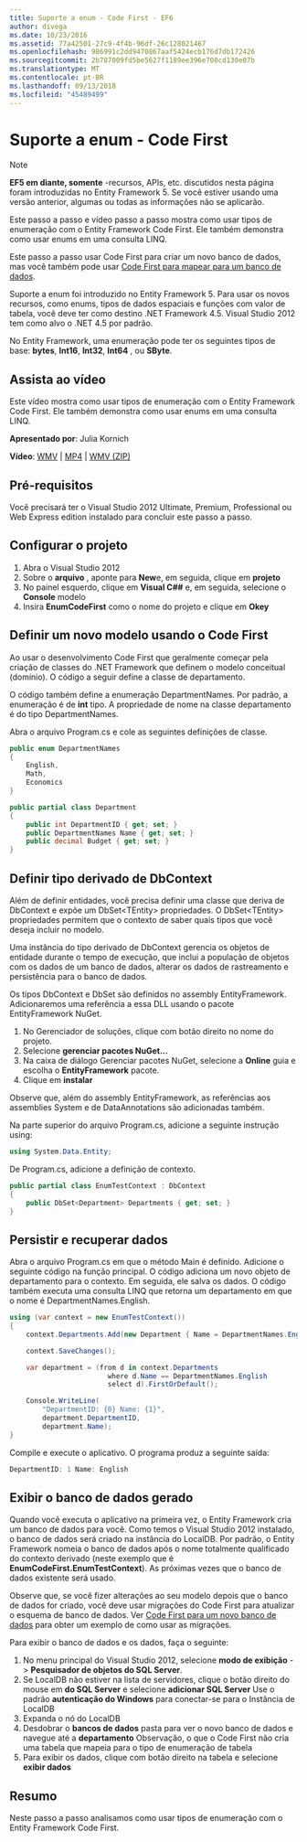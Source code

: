 ```yaml
---
title: Suporte a enum - Code First - EF6
author: divega
ms.date: 10/23/2016
ms.assetid: 77a42501-27c9-4f4b-96df-26c128021467
ms.openlocfilehash: 986991c2dd9470867aaf5424ecb176d7db172426
ms.sourcegitcommit: 2b787009fd5be5627f1189ee396e708cd130e07b
ms.translationtype: MT
ms.contentlocale: pt-BR
ms.lasthandoff: 09/13/2018
ms.locfileid: "45489499"
---
```

# <a name="enum-support---code-first"></a>Suporte a enum - Code First
> [!NOTE]
> **EF5 em diante, somente** -recursos, APIs, etc. discutidos nesta página foram introduzidas no Entity Framework 5. Se você estiver usando uma versão anterior, algumas ou todas as informações não se aplicarão.

Este passo a passo e vídeo passo a passo mostra como usar tipos de enumeração com o Entity Framework Code First. Ele também demonstra como usar enums em uma consulta LINQ.

Este passo a passo usar Code First para criar um novo banco de dados, mas você também pode usar [Code First para mapear para um banco de dados](~/ef6/modeling/code-first/workflows/existing-database.md).

Suporte a enum foi introduzido no Entity Framework 5. Para usar os novos recursos, como enums, tipos de dados espaciais e funções com valor de tabela, você deve ter como destino .NET Framework 4.5. Visual Studio 2012 tem como alvo o .NET 4.5 por padrão.

No Entity Framework, uma enumeração pode ter os seguintes tipos de base: **bytes**, **Int16**, **Int32**, **Int64** , ou **SByte**.

## <a name="watch-the-video"></a>Assista ao vídeo
Este vídeo mostra como usar tipos de enumeração com o Entity Framework Code First. Ele também demonstra como usar enums em uma consulta LINQ.

**Apresentado por**: Julia Kornich

**Vídeo**: [WMV](http://download.microsoft.com/download/A/5/8/A583DEE8-FD5C-47EE-A4E1-966DDF39D1DA/HDI-ITPro-MSDN-winvideo-enumwithcodefirst.wmv) | [MP4](http://download.microsoft.com/download/A/5/8/A583DEE8-FD5C-47EE-A4E1-966DDF39D1DA/HDI-ITPro-MSDN-mp4video-enumwithcodefirst.m4v) | [WMV (ZIP)](http://download.microsoft.com/download/A/5/8/A583DEE8-FD5C-47EE-A4E1-966DDF39D1DA/HDI-ITPro-MSDN-winvideo-enumwithcodefirst.zip)

## <a name="pre-requisites"></a>Pré-requisitos

Você precisará ter o Visual Studio 2012 Ultimate, Premium, Professional ou Web Express edition instalado para concluir este passo a passo.

 

## <a name="set-up-the-project"></a>Configurar o projeto

1.  Abra o Visual Studio 2012
2.  Sobre o **arquivo** , aponte para **New**e, em seguida, clique em **projeto**
3.  No painel esquerdo, clique em **Visual C#\#** e, em seguida, selecione o **Console** modelo
4.  Insira **EnumCodeFirst** como o nome do projeto e clique em **Okey**

## <a name="define-a-new-model-using-code-first"></a>Definir um novo modelo usando o Code First

Ao usar o desenvolvimento Code First que geralmente começar pela criação de classes do .NET Framework que definem o modelo conceitual (domínio). O código a seguir define a classe de departamento.

O código também define a enumeração DepartmentNames. Por padrão, a enumeração é de **int** tipo. A propriedade de nome na classe departamento é do tipo DepartmentNames.

Abra o arquivo Program.cs e cole as seguintes definições de classe.

``` csharp
public enum DepartmentNames
{
    English,
    Math,
    Economics
}     

public partial class Department
{
    public int DepartmentID { get; set; }
    public DepartmentNames Name { get; set; }
    public decimal Budget { get; set; }
}
```
 

## <a name="define-the-dbcontext-derived-type"></a>Definir tipo derivado de DbContext

Além de definir entidades, você precisa definir uma classe que deriva de DbContext e expõe um DbSet&lt;TEntity&gt; propriedades. O DbSet&lt;TEntity&gt; propriedades permitem que o contexto de saber quais tipos que você deseja incluir no modelo.

Uma instância do tipo derivado de DbContext gerencia os objetos de entidade durante o tempo de execução, que inclui a população de objetos com os dados de um banco de dados, alterar os dados de rastreamento e persistência para o banco de dados.

Os tipos DbContext e DbSet são definidos no assembly EntityFramework. Adicionaremos uma referência a essa DLL usando o pacote EntityFramework NuGet.

1.  No Gerenciador de soluções, clique com botão direito no nome do projeto.
2.  Selecione **gerenciar pacotes NuGet...**
3.  Na caixa de diálogo Gerenciar pacotes NuGet, selecione a **Online** guia e escolha o **EntityFramework** pacote.
4.  Clique em **instalar**

Observe que, além do assembly EntityFramework, as referências aos assemblies System e de DataAnnotations são adicionadas também.

Na parte superior do arquivo Program.cs, adicione a seguinte instrução using:

``` csharp
using System.Data.Entity;
```

De Program.cs, adicione a definição de contexto. 

``` csharp
public partial class EnumTestContext : DbContext
{
    public DbSet<Department> Departments { get; set; }
}
```
 

## <a name="persist-and-retrieve-data"></a>Persistir e recuperar dados

Abra o arquivo Program.cs em que o método Main é definido. Adicione o seguinte código na função principal. O código adiciona um novo objeto de departamento para o contexto. Em seguida, ele salva os dados. O código também executa uma consulta LINQ que retorna um departamento em que o nome é DepartmentNames.English.

``` csharp
using (var context = new EnumTestContext())
{
    context.Departments.Add(new Department { Name = DepartmentNames.English });

    context.SaveChanges();

    var department = (from d in context.Departments
                        where d.Name == DepartmentNames.English
                        select d).FirstOrDefault();

    Console.WriteLine(
        "DepartmentID: {0} Name: {1}",
        department.DepartmentID,  
        department.Name);
}
```

Compile e execute o aplicativo. O programa produz a seguinte saída:

``` csharp
DepartmentID: 1 Name: English
```
 

## <a name="view-the-generated-database"></a>Exibir o banco de dados gerado

Quando você executa o aplicativo na primeira vez, o Entity Framework cria um banco de dados para você. Como temos o Visual Studio 2012 instalado, o banco de dados será criado na instância do LocalDB. Por padrão, o Entity Framework nomeia o banco de dados após o nome totalmente qualificado do contexto derivado (neste exemplo que é **EnumCodeFirst.EnumTestContext**). As próximas vezes que o banco de dados existente será usado.  

Observe que, se você fizer alterações ao seu modelo depois que o banco de dados for criado, você deve usar migrações do Code First para atualizar o esquema de banco de dados. Ver [Code First para um novo banco de dados](~/ef6/modeling/code-first/workflows/new-database.md) para obter um exemplo de como usar as migrações.

Para exibir o banco de dados e os dados, faça o seguinte:

1.  No menu principal do Visual Studio 2012, selecione **modo de exibição**  - &gt; **Pesquisador de objetos do SQL Server**.
2.  Se LocalDB não estiver na lista de servidores, clique o botão direito do mouse em **do SQL Server** e selecione **adicionar SQL Server** Use o padrão **autenticação do Windows** para conectar-se para o Instância de LocalDB
3.  Expanda o nó do LocalDB
4.  Desdobrar o **bancos de dados** pasta para ver o novo banco de dados e navegue até a **departamento** Observação, o que o Code First não cria uma tabela que mapeia para o tipo de enumeração de tabela
5.  Para exibir os dados, clique com botão direito na tabela e selecione **exibir dados**

## <a name="summary"></a>Resumo

Neste passo a passo analisamos como usar tipos de enumeração com o Entity Framework Code First. 
